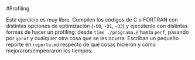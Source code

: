 #Profiling

Este ejercicio es muy libre. Compilen los códigos de C o FORTRAN
con distintas opciones de optimización (`-O0`, `-O1`, `-O3`) y ejecútenlo con distintas
formas de hacer un profiling: desde `time ./programa.e` hasta `perf`,
pasando por `gprof` y cualquier otra cosa que se les ocurra. Escriban
un pequeño reporte en `reporte.md` respecto de qué cosas hicieron y
cómo mejoraron/empeoraron los tiempos. 
